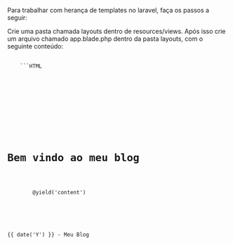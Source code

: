 Para trabalhar com herança de templates no laravel, faça os passos a seguir:

Crie uma pasta chamada layouts dentro de resources/views.
Após isso crie um arquivo chamado app.blade.php dentro da pasta layouts, com o seguinte conteúdo:

<pre class="language-php">
  <code class="language-php">
	```HTML

<!DOCTYPE html>
<html lang="en">
<head>
    <meta charset="UTF-8">
    <meta name="viewport" content="width=device-width, initial-scale=1.0">
    <link rel="stylesheet" href="{{ asset('css/app.css') }}">
    <title>Document</title>
</head>
<body>
    <h1 class="text-center">Bem vindo ao meu blog</h1>
    <div class="container">
        @yield('content')
    </div>
    <footer>
        <p class="text-center">{{ date('Y') }} - Meu Blog</p>
    </footer>
</body>
</html>
  </code>
</pre>


